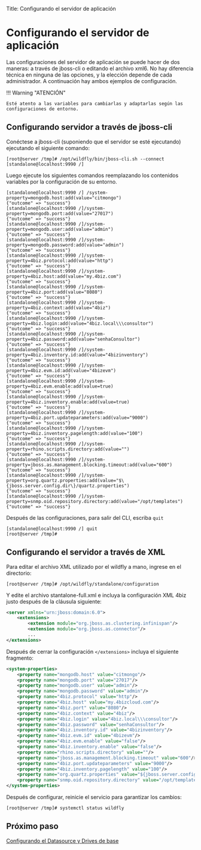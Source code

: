 Title: Configurando el servidor de aplicación

# Configurando el servidor de aplicación

Las configuraciones del servidor de aplicación se puede hacer de dos maneras: a través de jboss-cli o editando el archivo xml6. No hay diferencia técnica en ninguna de las opciones, y la elección depende de cada administrador. A continuación hay ambos ejemplos de configuración.

!!! Warning "ATENCIÓN"

    Esté atento a las variables para cambiarlas y adaptarlas según las configuraciones de entorno.

## Configurando servidor a través de jboss-cli

Conéctese a jboss-cli (suponiendo que el servidor se esté ejecutando) ejecutando el siguiente comando:

``` shell
[root@server /tmp]# /opt/wildfly/bin/jboss-cli.sh --connect
[standalone@localhost:9990 /]
```

Luego ejecute los siguientes comandos reemplazando los contenidos variables por la configuración de su entorno.

``` shell
[standalone@localhost:9990 /] /system-property=mongodb.host:add(value="citmongo")
{"outcome" => "success"}
[standalone@localhost:9990 /]/system-property=mongodb.port:add(value="27017")
{"outcome" => "success"}
[standalone@localhost:9990 /]/system-property=mongodb.user:add(value="admin")
{"outcome" => "success"}
[standalone@localhost:9990 /]/system-property=mongodb.password:add(value="admin")
{"outcome" => "success"}
[standalone@localhost:9990 /]/system-property=4biz.protocol:add(value="http")
{"outcome" => "success"}
[standalone@localhost:9990 /]/system-property=4biz.host:add(value="my.4biz.com")
{"outcome" => "success"}
[standalone@localhost:9990 /]/system-property=4biz.port:add(value="8080")
{"outcome" => "success"}
[standalone@localhost:9990 /]/system-property=4biz.context:add(value="4biz")
{"outcome" => "success"}
[standalone@localhost:9990 /]/system-property=4biz.login:add(value="4biz.local\\\consultor")
{"outcome" => "success"}
[standalone@localhost:9990 /]/system-property=4biz.password:add(value="senhaConsultor")
{"outcome" => "success"}
[standalone@localhost:9990 /]/system-property=4biz.inventory.id:add(value="4bizinventory")
{"outcome" => "success"}
[standalone@localhost:9990 /]/system-property=4biz.evm.id:add(value="4bizevm")
{"outcome" => "success"}
[standalone@localhost:9990 /]/system-property=4biz.evm.enable:add(value=true)
{"outcome" => "success"}
[standalone@localhost:9990 /]/system-property=4biz.inventory.enable:add(value=true)
{"outcome" => "success"}
[standalone@localhost:9990 /]/system-property=4biz.port.updateparameters:add(value="9000")
{"outcome" => "success"}
[standalone@localhost:9990 /]/system-property=4biz.inventory.pagelength:add(value="100")
{"outcome" => "success"}
[standalone@localhost:9990 /]/system-property=rhino.scripts.directory:add(value="")
{"outcome" => "success"}
[standalone@localhost:9990 /]/system-property=jboss.as.management.blocking.timeout:add(value="600")
{"outcome" => "success"}
[standalone@localhost:9990 /]/system-property=org.quartz.properties:add(value="$\{jboss.server.config.dir\}/quartz.properties")
{"outcome" => "success"}
[standalone@localhost:9990 /]/system-property=snmp.oid.repository.directory:add(value="/opt/templates")
{"outcome" => "success"}
```

Después de las configuraciones, para salir del CLI, escriba `quit`

``` shell
[standalone@localhost:9990 /] quit
[root@server /tmp]#
```
## Configurando el servidor a través de XML

Para editar el archivo XML utilizado por el wildfly a mano, ingrese en el directorio:

``` shell
[root@server /tmp]# /opt/wildfly/standalone/configuration
```
Y edite el archivo stantalone-full.xml e incluya la configuración XML 4biz justo después de la cláusula siguiente:

``` xml
<server xmlns="urn:jboss:domain:6.0">
    <extensions>
        <extension module="org.jboss.as.clustering.infinispan"/>
        <extension module="org.jboss.as.connector"/>
		...
</extensions>
```

 Después de cerrar la configuración `</extensions>` incluya el siguiente fragmento:

 ``` xml
 <system-properties>
     <property name="mongodb.host" value="citmongo"/>
     <property name="mongodb.port" value="27017"/>
     <property name="mongodb.user" value="admin"/>
     <property name="mongodb.password" value="admin"/>
     <property name="4biz.protocol" value="http"/>
     <property name="4biz.host" value="my.4bizcloud.com"/>
     <property name="4biz.port" value="8080"/>
     <property name="4biz.context" value="4biz"/>
     <property name="4biz.login" value="4biz.local\\\consultor"/>
     <property name="4biz.password" value="senhaConsultor"/>
     <property name="4biz.inventory.id" value="4bizinventory"/>
     <property name="4biz.evm.id" value="4bizevm"/>
     <property name="4biz.evm.enable" value="false"/>
     <property name="4biz.inventory.enable" value="false"/>
     <property name="rhino.scripts.directory" value=""/>
     <property name="jboss.as.management.blocking.timeout" value="600"/>
     <property name="4biz.port.updateparameters" value="9000"/>
     <property name="4biz.inventory.pagelength" value="100"/>
     <property name="org.quartz.properties" value="${jboss.server.config.dir}/quartz.properties"/>
     <property name="snmp.oid.repository.directory" value="/opt/templates"/>
 </system-properties>
 ```

 Después de configurar, reinicie el servicio para garantizar los cambios:

 ``` shell
 [root@server /tmp]# systemctl status wildfly
 ```

## Próximo paso

[Configurando el Datasource y Drives de base][1]

[1]:/es-es/4biz-helium/get-started/installation-and-upgrade/perform-installation/conf-datasource-and-db.html
